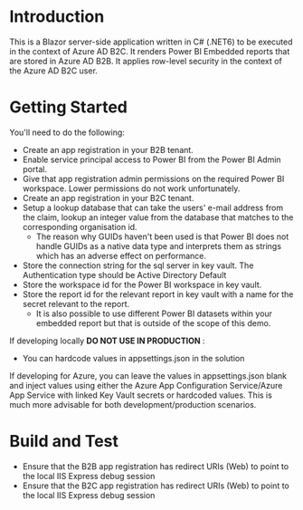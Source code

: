 # Introduction 
This is a Blazor server-side application written in C# (.NET6) to be executed in the context of Azure AD B2C. 
It renders Power BI Embedded reports that are stored in Azure AD B2B.
It applies row-level security in the context of the Azure AD B2C user.

# Getting Started
You'll need to do the following:

- Create an app registration in your B2B tenant.
- Enable service principal access to Power BI from the Power BI Admin portal.
- Give that app registration admin permissions on the required Power BI workspace. Lower permissions do not work unfortunately.
- Create an app registration in your B2C tenant.
- Setup a lookup database that can take the users' e-mail address from the claim, lookup an integer value from the database that matches to the corresponding organisation id.
   - The reason why GUIDs haven't been used is that Power BI does not handle GUIDs as a native data type and interprets them as strings which has an adverse effect on performance.
- Store the connection string for the sql server in key vault. The Authentication type should be Active Directory Default
- Store the workspace id for the Power BI workspace in key vault.
- Store the report id for the relevant report in key vault with a name for the secret relevant to the report.
   - It is also possible to use different Power BI datasets within your embedded report but that is outside of the scope of this demo.

If developing locally **DO NOT USE IN PRODUCTION** :
- You can hardcode values in appsettings.json in the solution

If developing for Azure, you can leave the values in appsettings.json blank and inject values using either the Azure App Configuration Service/Azure App Service with linked Key Vault secrets or hardcoded values. This is much more advisable for both development/production scenarios.

# Build and Test
- Ensure that the B2B app registration has redirect URIs (Web) to point to the local IIS Express debug session
- Ensure that the B2C app registration has redirect URIs (Web) to point to the local IIS Express debug session